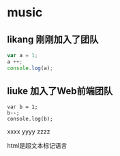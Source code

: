 ﻿# music

## likang 刚刚加入了团队
```Javascript
var a = 1;
a ++;
console.log(a);
```

## liuke 加入了Web前端团队
```
var b = 1;
b--;
console.log(b);
```

xxxx
yyyy
zzzz

html是超文本标记语言
